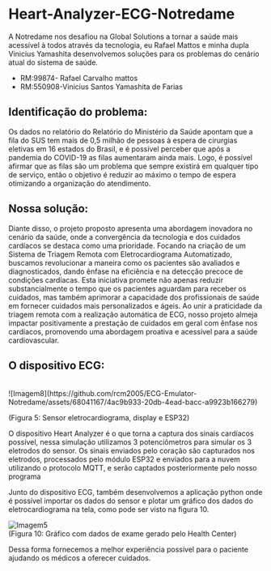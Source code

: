# Heart-Analyzer-ECG-Notredame

A Notredame nos desafiou na Global Solutions a tornar a saúde mais acessível à todos através da tecnologia, eu Rafael Mattos e minha dupla Vinicius Yamashita desenvolvemos soluções para os problemas do cenário atual do sistema de saúde.

- RM:99874- Rafael Carvalho mattos
- RM:550908-Vinicius Santos Yamashita de Farias

## Identificação do problema:

Os dados no relatório do Relatório do Ministério da Saúde apontam que a fila do SUS tem mais de 0,5 milhão de pessoas à espera de cirurgias eletivas em 16 estados do Brasil, e é possível perceber que após a pandemia do COVID-19 as filas aumentaram ainda mais. Logo, é possível afirmar que as filas são um problema que sempre existirá em qualquer tipo de serviço, então o objetivo é reduzir ao máximo o tempo de espera otimizando a organização do atendimento.

## Nossa solução:
Diante disso, o projeto proposto apresenta uma abordagem inovadora no cenário da saúde, onde a convergência da tecnologia e dos cuidados cardíacos se destaca como uma prioridade. Focando na criação de um Sistema de Triagem Remota com Eletrocardiograma Automatizado, buscamos revolucionar a maneira como os pacientes são avaliados e diagnosticados, dando ênfase na eficiência e na detecção precoce de condições cardíacas. Esta iniciativa promete não apenas reduzir substancialmente o tempo que os pacientes aguardam para receber os cuidados, mas também aprimorar a capacidade dos profissionais de saúde em fornecer cuidados mais personalizados e ágeis. Ao unir a praticidade da triagem remota com a realização automática de ECG, nosso projeto almeja impactar positivamente a prestação de cuidados em geral com ênfase nos cardíacos, promovendo uma abordagem proativa e acessível para a saúde cardiovascular.


## O dispositivo ECG:
<br>
![Imagem8](https://github.com/rcm2005/ECG-Emulator-Notredame/assets/68041167/4ac9b933-20db-4ead-bacc-a9923b166279)
<br>

(Figura 5: Sensor eletrocardiograma, display e ESP32)

O dispositivo Heart Analyzer é o que torna a captura dos sinais cardíacos possível, nessa simulação utilizamos 3 potenciômetros para simular os 3 eletrodos do sensor. Os sinais enviados pelo coração são capturados nos eletrodos, processados pelo módulo ESP32 e enviados para a nuvem utilizando o protocolo MQTT, e serão captados posteriormente pelo nosso programa




Junto do dispositivo ECG, também desenvolvemos a aplicação python onde é possível importar os dados do sensor e plotar um gráfico dos dados do eletrocardiograma na tela, como pode ser visto na figura 10. <br>


![Imagem5](https://github.com/rcm2005/ECG-Emulator-Notredame/assets/68041167/aade4a68-1d3e-4c7c-8e3a-019b939b98ab)
<br>
          (Figura 10: Gráfico com dados de exame gerado pelo Health Center)

Dessa forma fornecemos a melhor experiência possível para o paciente ajudando os médicos a oferecer cuidados.

